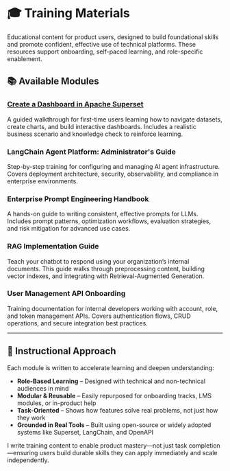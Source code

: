 # 🎓 Training Materials  
Educational content for product users, designed to build foundational skills and promote confident, effective use of technical platforms. These resources support onboarding, self-paced learning, and role-specific enablement.

## 📚 Available Modules

### **[Create a Dashboard in Apache Superset](https://github.com/CRollins6020/CRollins6020/blob/main/Training-Materials/create-a-dashboard-in-apache-superset.md})** 
A guided walkthrough for first-time users learning how to navigate datasets, create charts, and build interactive dashboards. Includes a realistic business scenario and knowledge check to reinforce learning.

### **LangChain Agent Platform: Administrator's Guide**  
Step-by-step training for configuring and managing AI agent infrastructure. Covers deployment architecture, security, observability, and compliance in enterprise environments.

### **Enterprise Prompt Engineering Handbook**  
A hands-on guide to writing consistent, effective prompts for LLMs. Includes prompt patterns, optimization workflows, evaluation strategies, and risk mitigation for advanced use cases.

### **RAG Implementation Guide**  
Teach your chatbot to respond using your organization’s internal documents. This guide walks through preprocessing content, building vector indexes, and integrating with Retrieval-Augmented Generation.

### **User Management API Onboarding**  
Training documentation for internal developers working with account, role, and token management APIs. Covers authentication flows, CRUD operations, and secure integration best practices.

---

## 🧠 Instructional Approach  

Each module is written to accelerate learning and deepen understanding:

- **Role-Based Learning** – Designed with technical and non-technical audiences in mind  
- **Modular & Reusable** – Easily repurposed for onboarding tracks, LMS modules, or in-product help  
- **Task-Oriented** – Shows how features solve real problems, not just how they work  
- **Grounded in Real Tools** – Built using open-source or widely adopted systems like Superset, LangChain, and OpenAPI  

I write training content to enable product mastery—not just task completion—ensuring users build durable skills they can apply immediately and scale independently.
